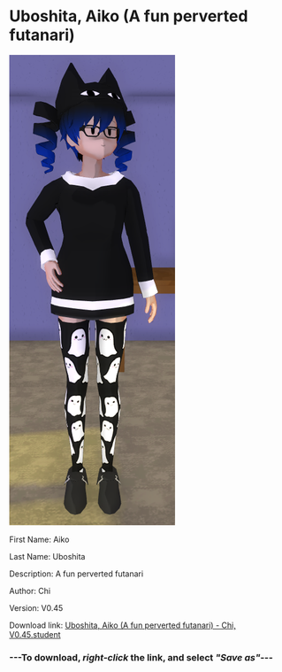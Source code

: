 # Uboshita, Aiko (A fun perverted futanari)

<img src = "https://raw.githubusercontent.com/Arbiter1223/Daigaku-Gurashi-Custom-Students/master/Students/Files/Uboshita%2C%20Aiko%20(A%20fun%20perverted%20futanari).png">

First Name: Aiko

Last Name: Uboshita

Description: A fun perverted futanari

Author: Chi

Version: V0.45

Download link: <a href="https://raw.githubusercontent.com/Arbiter1223/Daigaku-Gurashi-Custom-Students/master/Students/Files/Uboshita%2C%20Aiko%20(A%20fun%20perverted%20futanari)%20-%20Chi%2C%20V0.45.student">Uboshita, Aiko (A fun perverted futanari) - Chi, V0.45.student</a>

### ---**To download, _right-click_ the link, and select _"Save as"_**---
